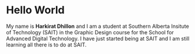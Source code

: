 # Hello World
My name is **Harkirat Dhillon** and I am a student at Southern Alberta Insitute of Technology (SAIT) in the Graphic Design course for the School for Advanced Digital Technology.
I have just started being at SAIT and I am still learning all there is to do at SAIT. 
